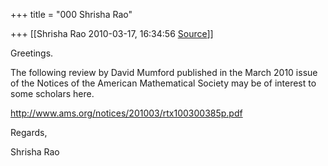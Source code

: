 +++
title = "000 Shrisha Rao"

+++
[[Shrisha Rao	2010-03-17, 16:34:56 [Source](https://groups.google.com/g/bvparishat/c/NLVWzHzNrn8)]]



Greetings.

The following review by David Mumford published in the March 2010 issue of the Notices of the American Mathematical Society may be of interest to some scholars here.

<http://www.ams.org/notices/201003/rtx100300385p.pdf>

Regards,

Shrisha Rao

